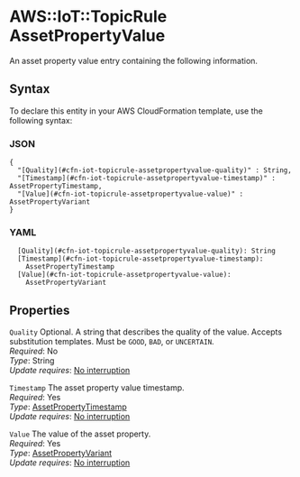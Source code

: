 # AWS::IoT::TopicRule AssetPropertyValue<a name="aws-properties-iot-topicrule-assetpropertyvalue"></a>

An asset property value entry containing the following information\.

## Syntax<a name="aws-properties-iot-topicrule-assetpropertyvalue-syntax"></a>

To declare this entity in your AWS CloudFormation template, use the following syntax:

### JSON<a name="aws-properties-iot-topicrule-assetpropertyvalue-syntax.json"></a>

```
{
  "[Quality](#cfn-iot-topicrule-assetpropertyvalue-quality)" : String,
  "[Timestamp](#cfn-iot-topicrule-assetpropertyvalue-timestamp)" : AssetPropertyTimestamp,
  "[Value](#cfn-iot-topicrule-assetpropertyvalue-value)" : AssetPropertyVariant
}
```

### YAML<a name="aws-properties-iot-topicrule-assetpropertyvalue-syntax.yaml"></a>

```
  [Quality](#cfn-iot-topicrule-assetpropertyvalue-quality): String
  [Timestamp](#cfn-iot-topicrule-assetpropertyvalue-timestamp): 
    AssetPropertyTimestamp
  [Value](#cfn-iot-topicrule-assetpropertyvalue-value): 
    AssetPropertyVariant
```

## Properties<a name="aws-properties-iot-topicrule-assetpropertyvalue-properties"></a>

`Quality`  <a name="cfn-iot-topicrule-assetpropertyvalue-quality"></a>
Optional\. A string that describes the quality of the value\. Accepts substitution templates\. Must be `GOOD`, `BAD`, or `UNCERTAIN`\.  
*Required*: No  
*Type*: String  
*Update requires*: [No interruption](https://docs.aws.amazon.com/AWSCloudFormation/latest/UserGuide/using-cfn-updating-stacks-update-behaviors.html#update-no-interrupt)

`Timestamp`  <a name="cfn-iot-topicrule-assetpropertyvalue-timestamp"></a>
The asset property value timestamp\.  
*Required*: Yes  
*Type*: [AssetPropertyTimestamp](aws-properties-iot-topicrule-assetpropertytimestamp.md)  
*Update requires*: [No interruption](https://docs.aws.amazon.com/AWSCloudFormation/latest/UserGuide/using-cfn-updating-stacks-update-behaviors.html#update-no-interrupt)

`Value`  <a name="cfn-iot-topicrule-assetpropertyvalue-value"></a>
The value of the asset property\.  
*Required*: Yes  
*Type*: [AssetPropertyVariant](aws-properties-iot-topicrule-assetpropertyvariant.md)  
*Update requires*: [No interruption](https://docs.aws.amazon.com/AWSCloudFormation/latest/UserGuide/using-cfn-updating-stacks-update-behaviors.html#update-no-interrupt)